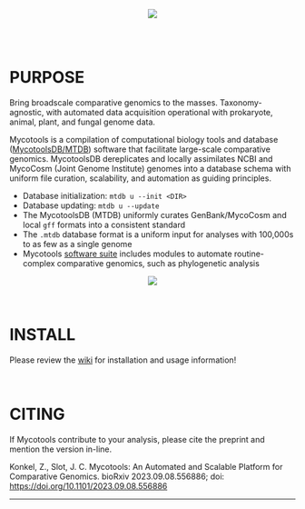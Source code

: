 <p align="center">
    <img
        src="https://github.com/xonq/mycotools/blob/master/misc/pictogo.white.png"
    >
</p>
<br /><br />

# PURPOSE
Bring broadscale comparative genomics to the masses. Taxonomy-agnostic, with
automated data acquisition operational with
prokaryote, animal, plant, and fungal genome data.

Mycotools is a compilation of computational biology tools and database
([MycotoolsDB/MTDB](https://github.com/xonq/mycotools/wiki/MycotoolsDB)) software
that facilitate large-scale comparative genomics. MycotoolsDB dereplicates and locally
assimilates NCBI and MycoCosm (Joint Genome Institute) genomes into a database schema with uniform file curation, scalability, and automation as guiding principles. 

- Database initialization: `mtdb u --init <DIR>`
- Database updating: `mtdb u --update`
- The MycotoolsDB (MTDB) uniformly curates GenBank/MycoCosm and local `gff` formats into a consistent standard
- The `.mtdb` database format is a uniform input for analyses with 100,000s to as few as a single genome
- Mycotools [software suite](https://github.com/xonq/mycotools/wiki/Usage) includes modules to automate routine-complex
  comparative genomics, such as phylogenetic analysis

<p align="center">
    <img
        src="https://github.com/xonq/mycotools/blob/master/misc/mtdb.png"
    >
</p>

<br />

# INSTALL

Please review the [wiki](https://github.com/xonq/mycotools/wiki/Install) for installation and usage information!

<br />

# CITING

If Mycotools contribute to your analysis, please cite the preprint and mention
the version in-line. 

Konkel, Z., Slot, J. C. Mycotools: An Automated and Scalable Platform for
Comparative Genomics. bioRxiv 2023.09.08.556886; doi: https://doi.org/10.1101/2023.09.08.556886

---


